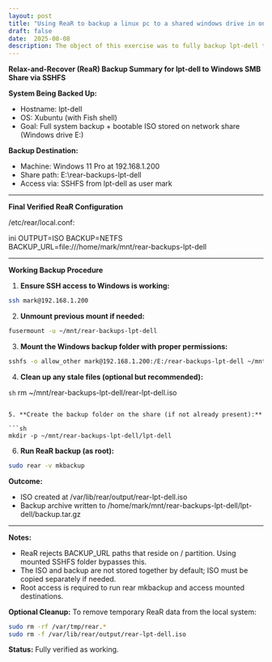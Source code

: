 ```yaml
---
layout: post
title: "Using ReaR to backup a linux pc to a shared windows drive in one step"
draft: false
date:  2025-08-08
description: The object of this exercise was to fully backup lpt-dell to a bootable ISO file on a windows drive shared on the network that is designated for backups.  With this, lpt-dell could be brought back to the exact same condition as when the ISO was created with ReaR - which stands for Relax and Recover.
---
```




**Relax-and-Recover (ReaR) Backup Summary for lpt-dell to Windows SMB Share via SSHFS**

**System Being Backed Up:**

* Hostname: lpt-dell
* OS: Xubuntu (with Fish shell)
* Goal: Full system backup + bootable ISO stored on network share (Windows drive E:)

**Backup Destination:**

* Machine: Windows 11 Pro at 192.168.1.200
* Share path: E:\rear-backups-lpt-dell
* Access via: SSHFS from lpt-dell as user mark

---

**Final Verified ReaR Configuration**

/etc/rear/local.conf:

ini
OUTPUT=ISO
BACKUP=NETFS
BACKUP_URL=file:///home/mark/mnt/rear-backups-lpt-dell


---

**Working Backup Procedure**

1. **Ensure SSH access to Windows is working:**

```sh
ssh mark@192.168.1.200
```

2. **Unmount previous mount if needed:**

```sh
fusermount -u ~/mnt/rear-backups-lpt-dell
```

3. **Mount the Windows backup folder with proper permissions:**

```sh
sshfs -o allow_other mark@192.168.1.200:/E:/rear-backups-lpt-dell ~/mnt/rear-backups-lpt-dell
```


4. **Clean up any stale files (optional but recommended):**

```sh```
rm ~/mnt/rear-backups-lpt-dell/rear-lpt-dell.iso
```

5. **Create the backup folder on the share (if not already present):**

```sh
mkdir -p ~/mnt/rear-backups-lpt-dell/lpt-dell
```


6. **Run ReaR backup (as root):**

```sh
sudo rear -v mkbackup
```

**Outcome:**

* ISO created at /var/lib/rear/output/rear-lpt-dell.iso
* Backup archive written to /home/mark/mnt/rear-backups-lpt-dell/lpt-dell/backup.tar.gz

---

**Notes:**

* ReaR rejects BACKUP\_URL paths that reside on / partition. Using mounted SSHFS folder bypasses this.
* The ISO and backup are not stored together by default; ISO must be copied separately if needed.
* Root access is required to run rear mkbackup and access mounted destinations.

**Optional Cleanup:**
To remove temporary ReaR data from the local system:

```sh
sudo rm -rf /var/tmp/rear.*
sudo rm -f /var/lib/rear/output/rear-lpt-dell.iso
```


**Status:** Fully verified as working.
